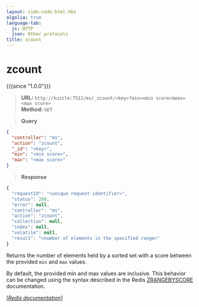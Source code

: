 ```yaml
---
layout: side-code.html.hbs
algolia: true
language-tab:
  js: HTTP
  json: Other protocols
title: zcount
---
```


# zcount

{{{since "1.0.0"}}}




<blockquote class="js">
<p>
<b>URL:</b> <code>http://kuzzle:7512/ms/_zcount/&lt;key&gt;?min=&lt;min score&gt;&max=&lt;max score&gt;</code>  
<br><b>Method:</b> <code>GET</code>
</p>
</blockquote>

<blockquote class="json">
<p>
<b>Query</b>
</p>
</blockquote>


```json
{
  "controller": "ms",
  "action": "zcount",
  "_id": "<key>",
  "min": "<min score>",
  "max": "<max score>"
}
```

>**Response**

```javascript
{
  "requestId": "<unique request identifier>",
  "status": 200,
  "error": null,
  "controller": "ms",
  "action": "zcount",
  "collection": null,
  "index": null,
  "volatile": null,
  "result": "<number of elements in the specified range>"
}
```

Returns the number of elements held by a sorted set with a score between the provided `min` and `max` values.

By default, the provided min and max values are inclusive. This behavior can be changed using the syntax described in the Redis [ZRANGEBYSCORE](https://redis.io/commands/zrangebyscore) documentation.

[[_Redis documentation_]](https://redis.io/commands/zcount)
